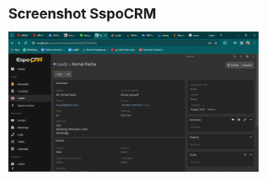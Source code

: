 # Screenshot SspoCRM

![Deskripsi Gambar](https://github.com/mkp-kemal/espocrm/raw/main/screenshot%20%22Leads%22)
